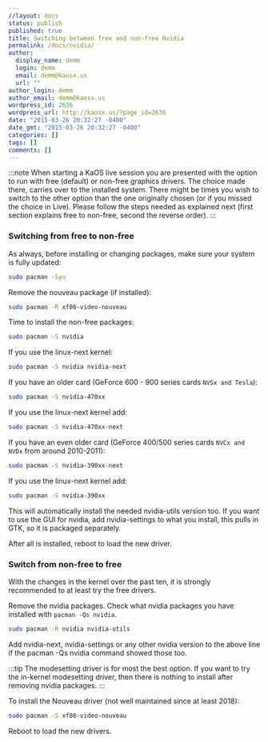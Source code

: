 ```yaml
---
//layout: docs
status: publish
published: true
title: Switching between free and non-free Nvidia
permalink: /docs/nvidia/
author:
  display_name: demm
  login: demm
  email: demm@kaosx.us
  url: ""
author_login: demm
author_email: demm@kaosx.us
wordpress_id: 2636
wordpress_url: http://kaosx.us/?page_id=2636
date: "2015-03-26 20:32:27 -0400"
date_gmt: "2015-03-26 20:32:27 -0400"
categories: []
tags: []
comments: []
---
```


:::note
When starting a KaOS live session you are presented with the option to run with free (default) or non-free graphics drivers. The choice made there, carries over to the installed system. There might be times you wish to switch to the other option than the one originally chosen (or if you missed the choice in Live). Please follow the steps needed as explained next (first section explains free to non-free, second the reverse order).
:::

### Switching from free to non-free

As always, before installing or changing packages, make sure your system is fully updated:

```sh
sudo pacman -Syu
```

Remove the nouveau package (if installed):

```sh
sudo pacman -R xf86-video-nouveau
```

Time to install the non-free packages:

```sh
sudo pacman -S nvidia
```

If you use the linux-next kernel:

```sh
sudo pacman -S nvidia nvidia-next
```

If you have an older card (GeForce 600 - 900 series cards `NVSx and Tesla`):

```sh
sudo pacman -S nvidia-470xx
```

If you use the linux-next kernel add:

```sh
sudo pacman -S nvidia-470xx-next
```

If you have an even older card (GeForce 400/500 series cards `NVCx and NVDx` from around 2010-2011):

```sh
sudo pacman -S nvidia-390xx-next
```

If you use the linux-next kernel add:

```sh
sudo pacman -S nvidia-390xx
```

This will automatically install the needed nvidia-utils version too. If you want to use the GUI for nvidia, add nvidia-settings to what you install, this pulls in GTK, so it is packaged separately.

After all is installed, reboot to load the new driver.

### Switch from non-free to free

With the changes in the kernel over the past ten, it is strongly recommended to at least try the free drivers.

Remove the nvidia packages. Check what nvidia packages you have installed with `pacman -Qs nvidia`.

```sh
sudo pacman -R nvidia nvidia-utils
```

Add nvidia-next, nvidia-settings or any other nvidia version to the above line if the pacman -Qs nvidia command showed those too.

:::tip
The modesetting driver is for most the best option. If you want to try the in-kernel modesetting driver, then there is nothing to install after removing nvidia packages.
:::

To install the Nouveau driver (not well maintained since at least 2018):

```sh
sudo pacman -S xf86-video-nouveau
```

Reboot to load the new drivers.
